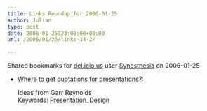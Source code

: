 ```yaml
---
title: Links Roundup for 2006-01-25
author: Julian
type: post
date: 2006-01-25T23:00:00+00:00
url: /2006/01/26/links-14-2/

---
```

Shared bookmarks for [del.icio.us][1] user  [Synesthesia][2] on 2006-01-25

  * [Where to get quotations for presentations?][3]:
  
    Ideas from Garr Reynolds   
    Keywords: [Presentation_Design][4]

 [1]: https://del.icio.us/
 [2]: https://del.icio.us/synesthesia
 [3]: https://presentationzen.blogs.com/presentationzen/2006/01/where_to_get_qu.html "https://presentationzen.blogs.com/presentationzen/2006/01/where_to_get_qu.html"
 [4]: https://del.icio.us/synesthesia/Presentation_Design
